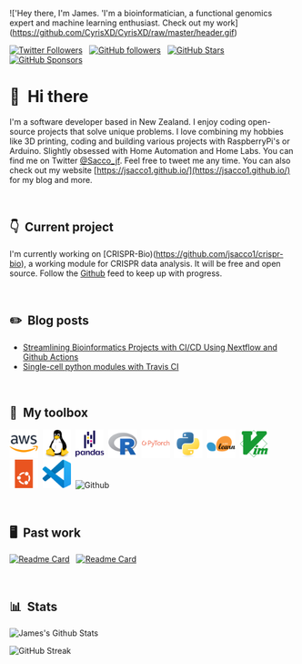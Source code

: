 !['Hey there, I'm James. 'I'm a bioinformatician, a functional genomics expert and  machine learning enthusiast. Check out my work]
(https://github.com/CyrisXD/CyrisXD/raw/master/header.gif)

[![Twitter Followers](https://img.shields.io/twitter/follow/Sacco_jf?color=0E7FC0&logo=twitter&style=for-the-badge&label=Twitter)](https://twitter.com/Sacco_jf) &nbsp; [![GitHub followers](https://img.shields.io/github/followers/jsacco1?logo=GitHub&style=for-the-badge)](https://github.com/jsacco1) &nbsp; [![GitHub Stars](https://img.shields.io/github/stars/jsacco1?logo=github&style=for-the-badge)](https://github.com/jsacco1) &nbsp; [![GitHub Sponsors](https://img.shields.io/github/sponsors/jsacco1?color=BF4B8A&logo=githubsponsors&style=for-the-badge&label=Sponsor%20on%20Github)](https://github.com/sponsors/jsacco1)

# 👋 &nbsp;Hi there

I'm a software developer based in New Zealand. I enjoy coding open-source projects that solve unique problems. I love combining my hobbies like 3D printing, coding and building various projects with RaspberryPi's or Arduino. Slightly obsessed with Home Automation and Home Labs. You can find me on Twitter [@Sacco_jf](https://twitter.com/Sacco_jf). Feel free to tweet me any time. You can also check out my website [https://jsacco1.github.io/](https://jsacco1.github.io/) for my blog and more.

&nbsp;

## 👇 &nbsp;Current project

I'm currently working on [CRISPR-Bio)(https://github.com/jsacco1/crispr-bio), a working module for CRISPR data analysis. It will be free and open source. Follow the [Github](https://github.com/jsacco1/crispr-bio) feed to keep up with progress.

&nbsp;

## ✏️ &nbsp;Blog posts

<!-- BLOG-POST-LIST:START -->
- [Streamlining Bioinformatics Projects with CI/CD Using Nextflow and Github Actions](https://jsacco1.github.io//Nextflow_Github_Actions_CICD_example/)
- [Single-cell python modules with Travis CI](https://jsacco1.github.io//automated_directory_travis/)
<!-- BLOG-POST-LIST:END -->

&nbsp;

## 🧰 &nbsp;My toolbox

<img src="https://github.com/devicons/devicon/blob/master/icons/amazonwebservices/amazonwebservices-original-wordmark.svg" alt="AWS" width="50" height="50"/> &nbsp;<img src="https://github.com/devicons/devicon/blob/master/icons/linux/linux-original.svg" alt="Linux" width="50" height="50"/> &nbsp;<img src="https://github.com/devicons/devicon/blob/master/icons/pandas/pandas-original-wordmark.svg" alt="pandas" width="50" height="50"/> &nbsp;<img src="https://github.com/devicons/devicon/blob/master/icons/r/r-original.svg" alt="R" width="50" height="50"/> &nbsp;<img src="https://github.com/devicons/devicon/blob/master/icons/pytorch/pytorch-plain-wordmark.svg" alt="pytorch" width="50" height="50"/> &nbsp;<img src="https://github.com/devicons/devicon/blob/master/icons/python/python-original.svg" alt="python" width="50" height="50"/> &nbsp;<img src="https://github.com/devicons/devicon/blob/master/icons/scikitlearn/scikitlearn-original.svg" alt="scikitlearn" width="50" height="50"/> &nbsp;<img src="https://github.com/devicons/devicon/blob/master/icons/vim/vim-plain.svg" alt="Vim" width="50" height="50"/> &nbsp;<img src="https://github.com/devicons/devicon/blob/master/icons/ubuntu/ubuntu-original.svg" alt="Ubuntu" width="50" height="50"/> &nbsp;<img  src="https://raw.githubusercontent.com/devicons/devicon/1119b9f84c0290e0f0b38982099a2bd027a48bf1/icons/vscode/vscode-original.svg" alt="VSCode" width="50" height="50"/> &nbsp;<img  src="https://github.com/CyrisXD/CyrisXD/raw/master/assets/Github.png" alt="Github"/> &nbsp;

&nbsp;

## 🖥 &nbsp;Past work

[![Readme Card](https://github-readme-stats.vercel.app/api/pin/?username=CyrisXD&repo=Pwnagetty&bg_color=0d1116&title_color=ce09ec&text_color=a4aacb&icon_color=007ec6)](https://github.com/CyrisXD/Pwnagetty) &nbsp; [![Readme Card](https://github-readme-stats.vercel.app/api/pin/?username=CyrisXD&repo=love-lock-card&bg_color=0d1116&title_color=ce09ec&text_color=a4aacb&icon_color=007ec6)](https://github.com/CyrisXD/love-lock-card)

&nbsp;

## 📊 &nbsp;Stats

![James's Github Stats](https://github-readme-stats.vercel.app/api?username=jsacco1&hide=contribs,prs&show_icons=true&bg_color=0d1116&title_color=ce09ec&text_color=a4aacb&icon_color=007ec6)

![GitHub Streak](https://github-readme-streak-stats.herokuapp.com/?user=jsacco1&theme=dark&count_private=true&bg_color=0d1116&title_color=ce09ec&text_color=a4aacb&icon_color=007ec6)
